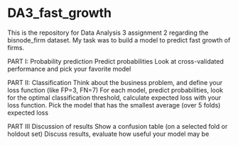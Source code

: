 # DA3_fast_growth

This is the repository for Data Analysis 3 assignment 2 regarding the bisnode_firm dataset. My task was to build a model to predict fast growth of firms.

PART I: Probability prediction
Predict probabilities
Look at cross-validated performance and pick your favorite model

PART II: Classification
Think about the business problem, and define your loss function (like FP=3, FN=7)
For each model, predict probabilities, look for the optimal classification threshold, calculate expected loss with your loss function. 
Pick the model that has the smallest average (over 5 folds) expected loss

PART III Discussion of results
Show a confusion table (on a selected fold or holdout set)
Discuss results, evaluate how useful your model may be

